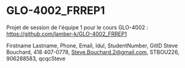 # GLO-4002_FRREP1
Projet de session de l'équipe 1 pour le cours GLO-4002 : https://github.com/lamber-k/GLO-4002_FRREP1

Firstname Lastname, Phone, Email, Idul, StudentNumber, GitID
Steve Bouchard, 418 407-0778, Steve.Bouchard.2@gmail.com, STBOU226, 906288583, qcqcSteve

